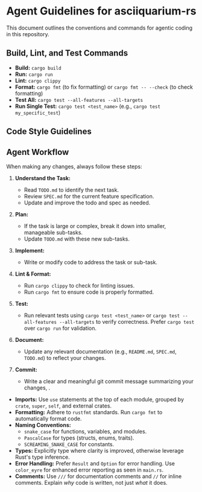 # Agent Guidelines for asciiquarium-rs

This document outlines the conventions and commands for agentic coding in this repository.

## Build, Lint, and Test Commands

*   **Build:** `cargo build`
*   **Run:** `cargo run`
*   **Lint:** `cargo clippy`
*   **Format:** `cargo fmt` (to fix formatting) or `cargo fmt -- --check` (to check formatting)
*   **Test All:** `cargo test --all-features --all-targets`
*   **Run Single Test:** `cargo test <test_name>` (e.g., `cargo test my_specific_test`)

## Code Style Guidelines

## Agent Workflow

When making any changes, always follow these steps:

1. **Understand the Task:**
   - Read `TODO.md` to identify the next task.
   - Review `SPEC.md` for the current feature specification.
   - Update and improve the todo and spec as needed.

2. **Plan:**
   - If the task is large or complex, break it down into smaller, manageable sub-tasks.
   - Update `TODO.md` with these new sub-tasks.

3. **Implement:**
   - Write or modify code to address the task or sub-task.

4. **Lint & Format:**
   - Run `cargo clippy` to check for linting issues.
   - Run `cargo fmt` to ensure code is properly formatted.

5. **Test:**
   - Run relevant tests using `cargo test <test_name>` or `cargo test --all-features --all-targets` to verify correctness. Prefer `cargo test` over `cargo run` for validation.

6. **Document:**
   - Update any relevant documentation (e.g., `README.md`, `SPEC.md`, `TODO.md`) to reflect your changes.

7. **Commit:**
   - Write a clear and meaningful git commit message summarizing your changes, .


*   **Imports:** Use `use` statements at the top of each module, grouped by `crate`, `super`, `self`, and external crates.
*   **Formatting:** Adhere to `rustfmt` standards. Run `cargo fmt` to automatically format code.
*   **Naming Conventions:**
    *   `snake_case` for functions, variables, and modules.
    *   `PascalCase` for types (structs, enums, traits).
    *   `SCREAMING_SNAKE_CASE` for constants.
*   **Types:** Explicitly type where clarity is improved, otherwise leverage Rust's type inference.
*   **Error Handling:** Prefer `Result` and `Option` for error handling. Use `color_eyre` for enhanced error reporting as seen in `main.rs`.
*   **Comments:** Use `///` for documentation comments and `//` for inline comments. Explain *why* code is written, not just *what* it does.
